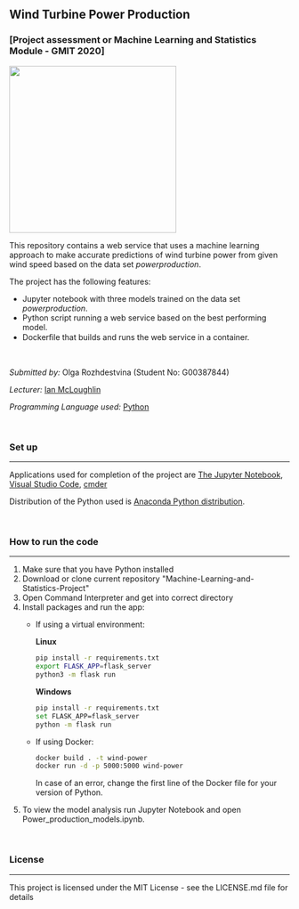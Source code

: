 ## Wind Turbine Power Production
### [Project assessment or Machine Learning and Statistics Module - GMIT 2020]

<img height="300" src="https://images.vexels.com/media/users/3/169388/isolated/preview/8ae55200ad8cdc41bac73f0334acbafe-wind-turbine-generator-wind-farm-three-flat-by-vexels.png">

<br>

This repository contains a web service that uses a machine learning approach to make accurate predictions of wind turbine power from given wind speed based on the data set _powerproduction_. 

The project has the following features:

* Jupyter notebook with three models trained on the data set _powerproduction_.
* Python script running a web service based on the best performing model.
* Dockerﬁle that builds and runs the web service in a container.

<br>

*Submitted by:* Olga Rozhdestvina (Student No: G00387844) 

*Lecturer:* [Ian McLoughlin](https://github.com/ianmcloughlin)

*Programming Language used:* [Python](https://www.python.org/)

<br>

### Set up
___

Applications used for completion of the project are [The Jupyter Notebook](https://jupyter.org/), [Visual Studio Code](https://code.visualstudio.com/), [cmder](http://cmder.net/)

Distribution of the Python used is [Anaconda Python distribution](https://www.anaconda.com/). 

<br>

###  How to run the code
___

1. Make sure that you have Python installed
2. Download or clone current repository "Machine-Learning-and-Statistics-Project"
3. Open Command Interpreter and get into correct directory
4. Install packages and run the app: 
    * If using a virtual environment: 

        **Linux**
        ```bash
        pip install -r requirements.txt
        export FLASK_APP=flask_server
        python3 -m flask run
        ```

        **Windows**
        ```bash
        pip install -r requirements.txt
        set FLASK_APP=flask_server
        python -m flask run
        ```
    * If using Docker:

        ```bash
        docker build . -t wind-power
        docker run -d -p 5000:5000 wind-power
        ```
        In case of an error, change the first line of the Docker file for your version of Python.
5. To view the model analysis run Jupyter Notebook and open Power_production_models.ipynb. 

<br>

### License
___

This project is licensed under the MIT License - see the LICENSE.md file for details